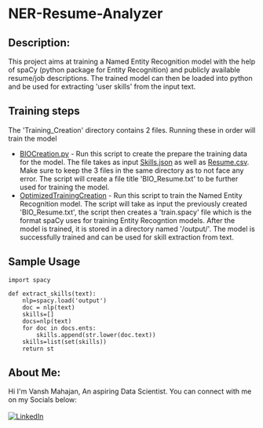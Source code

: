 # NER-Resume-Analyzer

## Description:
This project aims at training a Named Entity Recognition model with the help of spaCy (python package for Entity Recognition) and publicly available resume/job descriptions.
The trained model can then be loaded into python and be used for extracting 'user skills' from the input text.

## Training steps
The 'Training_Creation' directory contains 2 files. Running these in order will train the model
- [BIOCreation.py](/Training_Creation/BIOCreation.py) - Run this script to create the prepare the training data for the model. The file takes as input [Skills.json](/Training_Data/Skills.json) as well as [Resume.csv](/Training_Data/Resume.zip). Make sure to keep the 3 files in the same directory as to not face any error. The script will create a file title 'BIO_Resume.txt' to be further used for training the model.
- [OptimizedTrainingCreation](/Training_Creation/OptimizedTrainingCreation.py) - Run this script to train the Named Entity Recognition model. The script will take as input the previously created 'BIO_Resume.txt', the script then creates a 'train.spacy' file which is the format spaCy uses for training Entity Recogntion models. After the model is trained, it is stored in a directory named '/output/'. The model is successfully trained and can be used for skill extraction from text.

## Sample Usage
```
import spacy

def extract_skills(text):
    nlp=spacy.load('output')
    doc = nlp(text)
    skills=[]
    docs=nlp(text)
    for doc in docs.ents:
        skills.append(str.lower(doc.text))
    skills=list(set(skills))
    return st
```

## About Me:
Hi I'm Vansh Mahajan, An aspiring Data Scientist. You can connect with me on my Socials below:
<br><br>
[![LinkedIn](https://img.shields.io/badge/LinkedIn-0077B5?style=for-the-badge&logo=linkedin&logoColor=white)](https://linkedin.com/in/vanshmahajan55/)

